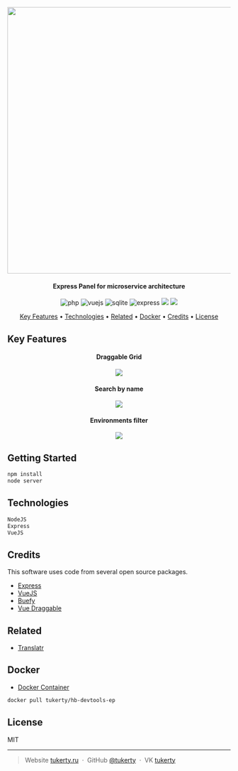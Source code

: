 <h1 align="center">
  <br>
  <img src="https://tukerty.tmweb.ru/images/EPD.png" width="600">
</h1>

<h4 align="center">Express Panel for microservice architecture</h4>

<p align="center">
    <img src="https://img.shields.io/badge/NodeJS%20-8-green.svg" alt="php">
    <img src="https://img.shields.io/badge/VueJS%20-2-brightgreen.svg" alt="vuejs">
    <img src="https://img.shields.io/badge/SQLite%20-3-lightgrey.svg" alt="sqlite">
    <img src="https://img.shields.io/badge/Express%20-5-blue.svg" alt="express">
	<img src="https://img.shields.io/badge/Contributions%20-welcome-orange.svg">
	<img src="https://img.shields.io/badge/License%20-MIT-yellow.svg">
</p>

<p align="center">
  <a href="#key-features">Key Features</a> •
  <a href="#technologies">Technologies</a> •
  <a href="#related">Related</a> •
  <a href="#docker">Docker</a> •
  <a href="#related">Credits</a> •
  <a href="#license">License</a>
</p>

## Key Features

<h4 align="center">Draggable Grid</h4>

<p align="center">
    <img src="https://tukerty.tmweb.ru/images/DraggableGrid.gif">
</p>

<h4 align="center">Search by name</h4>

<p align="center">
    <img src="https://tukerty.tmweb.ru/images/SearchByName.gif">
</p>


<h4 align="center">Environments filter</h4>

<p align="center">
    <img src="https://tukerty.tmweb.ru/images/EnvironmentsFilter.gif">
</p>

## Getting Started

```bash
npm install
node server
```

## Technologies

```bash
NodeJS
Express
VueJS
```

## Credits

This software uses code from several open source packages.

- [Express](https://github.com/expressjs/express)
- [VueJS](https://github.com/vuejs/vue)
- [Buefy](https://github.com/buefy/buefy)
- [Vue Draggable](https://github.com/SortableJS/Vue.Draggable)

## Related

- [Translatr](https://github.com/tukerty/translr/)

## Docker

- [Docker Container](https://hub.docker.com/r/tukerty/hb-devtools-ep/)

```bash
docker pull tukerty/hb-devtools-ep
```

## License

MIT

---

> Website [tukerty.ru](https://tukerty.ru) &nbsp;&middot;&nbsp;
> GitHub [@tukerty](https://github.com/tukerty) &nbsp;&middot;&nbsp;
> VK [tukerty](https://vk.com/tukerty)
